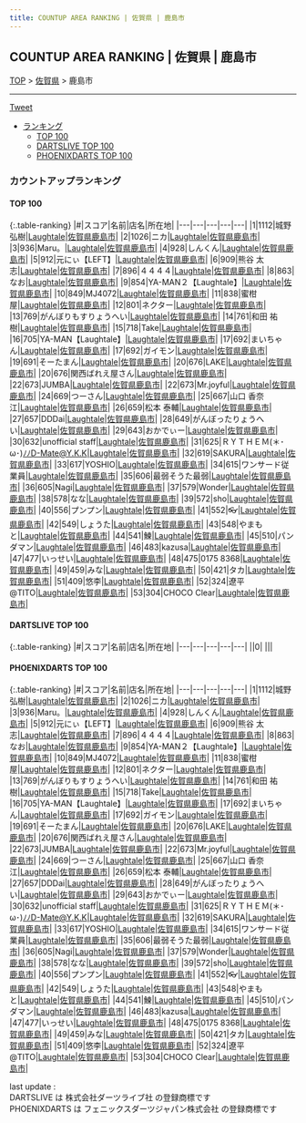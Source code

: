 ```yaml
---
title: COUNTUP AREA RANKING | 佐賀県 | 鹿島市
---
```

## COUNTUP AREA RANKING | 佐賀県 | 鹿島市

[TOP](/darts/rank/) > [佐賀県](/darts/rank/佐賀県/) > 鹿島市

___

<a href="https://twitter.com/share?ref_src=twsrc%5Etfw" data-text="COUNTUP AREA RANKING | 佐賀県鹿島市" class="twitter-share-button" data-hashtags="DARTSLIVE,PHOENIXDARTS,darts,ダーツ" data-show-count="false">Tweet</a>

* [ランキング](#カウントアップランキング)
    * [TOP 100](#top-100)
    * [DARTSLIVE TOP 100](#dartslive-top-100)
    * [PHOENIXDARTS TOP 100](#phoenixdarts-top-100)

### カウントアップランキング

#### TOP 100



{:.table-ranking}
|#|スコア|名前|店名|所在地|
|---|---|---|---|---|
|1|1112|<span class="rank-name-pd"><span class="pro-icon-pd"></span>城野 弘樹</span>|<a href="https://vs.phoenixdarts.com/jp/shop/shopDetailInfo/s_88344?s_seq=88344">Laughtale</a>|<a href="/darts/rank/佐賀県/鹿島市">佐賀県鹿島市</a>|
|2|1026|<span class="rank-name-pd">ニカ</span>|<a href="https://vs.phoenixdarts.com/jp/shop/shopDetailInfo/s_88344?s_seq=88344">Laughtale</a>|<a href="/darts/rank/佐賀県/鹿島市">佐賀県鹿島市</a>|
|3|936|<span class="rank-name-pd">Maru。</span>|<a href="https://vs.phoenixdarts.com/jp/shop/shopDetailInfo/s_88344?s_seq=88344">Laughtale</a>|<a href="/darts/rank/佐賀県/鹿島市">佐賀県鹿島市</a>|
|4|928|<span class="rank-name-pd">しんくん</span>|<a href="https://vs.phoenixdarts.com/jp/shop/shopDetailInfo/s_88344?s_seq=88344">Laughtale</a>|<a href="/darts/rank/佐賀県/鹿島市">佐賀県鹿島市</a>|
|5|912|<span class="rank-name-pd">元にぃ【LEFT】</span>|<a href="https://vs.phoenixdarts.com/jp/shop/shopDetailInfo/s_88344?s_seq=88344">Laughtale</a>|<a href="/darts/rank/佐賀県/鹿島市">佐賀県鹿島市</a>|
|6|909|<span class="rank-name-pd">熊谷 太志</span>|<a href="https://vs.phoenixdarts.com/jp/shop/shopDetailInfo/s_88344?s_seq=88344">Laughtale</a>|<a href="/darts/rank/佐賀県/鹿島市">佐賀県鹿島市</a>|
|7|896|<span class="rank-name-pd">４４４４</span>|<a href="https://vs.phoenixdarts.com/jp/shop/shopDetailInfo/s_88344?s_seq=88344">Laughtale</a>|<a href="/darts/rank/佐賀県/鹿島市">佐賀県鹿島市</a>|
|8|863|<span class="rank-name-pd">なお</span>|<a href="https://vs.phoenixdarts.com/jp/shop/shopDetailInfo/s_88344?s_seq=88344">Laughtale</a>|<a href="/darts/rank/佐賀県/鹿島市">佐賀県鹿島市</a>|
|9|854|<span class="rank-name-pd">YA-MAN２【Laughtale】</span>|<a href="https://vs.phoenixdarts.com/jp/shop/shopDetailInfo/s_88344?s_seq=88344">Laughtale</a>|<a href="/darts/rank/佐賀県/鹿島市">佐賀県鹿島市</a>|
|10|849|<span class="rank-name-pd">MJ4072</span>|<a href="https://vs.phoenixdarts.com/jp/shop/shopDetailInfo/s_88344?s_seq=88344">Laughtale</a>|<a href="/darts/rank/佐賀県/鹿島市">佐賀県鹿島市</a>|
|11|838|<span class="rank-name-pd">蜜柑屋</span>|<a href="https://vs.phoenixdarts.com/jp/shop/shopDetailInfo/s_88344?s_seq=88344">Laughtale</a>|<a href="/darts/rank/佐賀県/鹿島市">佐賀県鹿島市</a>|
|12|801|<span class="rank-name-pd">ネクター</span>|<a href="https://vs.phoenixdarts.com/jp/shop/shopDetailInfo/s_88344?s_seq=88344">Laughtale</a>|<a href="/darts/rank/佐賀県/鹿島市">佐賀県鹿島市</a>|
|13|769|<span class="rank-name-pd">がんぼりもすりょうへい</span>|<a href="https://vs.phoenixdarts.com/jp/shop/shopDetailInfo/s_88344?s_seq=88344">Laughtale</a>|<a href="/darts/rank/佐賀県/鹿島市">佐賀県鹿島市</a>|
|14|761|<span class="rank-name-pd"><span class="pro-icon-pd"></span>和田 祐樹</span>|<a href="https://vs.phoenixdarts.com/jp/shop/shopDetailInfo/s_88344?s_seq=88344">Laughtale</a>|<a href="/darts/rank/佐賀県/鹿島市">佐賀県鹿島市</a>|
|15|718|<span class="rank-name-pd">Take</span>|<a href="https://vs.phoenixdarts.com/jp/shop/shopDetailInfo/s_88344?s_seq=88344">Laughtale</a>|<a href="/darts/rank/佐賀県/鹿島市">佐賀県鹿島市</a>|
|16|705|<span class="rank-name-pd">YA-MAN【Laughtale】</span>|<a href="https://vs.phoenixdarts.com/jp/shop/shopDetailInfo/s_88344?s_seq=88344">Laughtale</a>|<a href="/darts/rank/佐賀県/鹿島市">佐賀県鹿島市</a>|
|17|692|<span class="rank-name-pd">まいちゃん</span>|<a href="https://vs.phoenixdarts.com/jp/shop/shopDetailInfo/s_88344?s_seq=88344">Laughtale</a>|<a href="/darts/rank/佐賀県/鹿島市">佐賀県鹿島市</a>|
|17|692|<span class="rank-name-pd">ガイモン</span>|<a href="https://vs.phoenixdarts.com/jp/shop/shopDetailInfo/s_88344?s_seq=88344">Laughtale</a>|<a href="/darts/rank/佐賀県/鹿島市">佐賀県鹿島市</a>|
|19|691|<span class="rank-name-pd">そーたまん</span>|<a href="https://vs.phoenixdarts.com/jp/shop/shopDetailInfo/s_88344?s_seq=88344">Laughtale</a>|<a href="/darts/rank/佐賀県/鹿島市">佐賀県鹿島市</a>|
|20|676|<span class="rank-name-pd">LAKE</span>|<a href="https://vs.phoenixdarts.com/jp/shop/shopDetailInfo/s_88344?s_seq=88344">Laughtale</a>|<a href="/darts/rank/佐賀県/鹿島市">佐賀県鹿島市</a>|
|20|676|<span class="rank-name-pd">関西ばれえ屋さん</span>|<a href="https://vs.phoenixdarts.com/jp/shop/shopDetailInfo/s_88344?s_seq=88344">Laughtale</a>|<a href="/darts/rank/佐賀県/鹿島市">佐賀県鹿島市</a>|
|22|673|<span class="rank-name-pd">JUMBA</span>|<a href="https://vs.phoenixdarts.com/jp/shop/shopDetailInfo/s_88344?s_seq=88344">Laughtale</a>|<a href="/darts/rank/佐賀県/鹿島市">佐賀県鹿島市</a>|
|22|673|<span class="rank-name-pd">Mr.joyful</span>|<a href="https://vs.phoenixdarts.com/jp/shop/shopDetailInfo/s_88344?s_seq=88344">Laughtale</a>|<a href="/darts/rank/佐賀県/鹿島市">佐賀県鹿島市</a>|
|24|669|<span class="rank-name-pd">つーさん</span>|<a href="https://vs.phoenixdarts.com/jp/shop/shopDetailInfo/s_88344?s_seq=88344">Laughtale</a>|<a href="/darts/rank/佐賀県/鹿島市">佐賀県鹿島市</a>|
|25|667|<span class="rank-name-pd">山口 香奈江</span>|<a href="https://vs.phoenixdarts.com/jp/shop/shopDetailInfo/s_88344?s_seq=88344">Laughtale</a>|<a href="/darts/rank/佐賀県/鹿島市">佐賀県鹿島市</a>|
|26|659|<span class="rank-name-pd"><span class="pro-icon-pd"></span>松本 泰輔</span>|<a href="https://vs.phoenixdarts.com/jp/shop/shopDetailInfo/s_88344?s_seq=88344">Laughtale</a>|<a href="/darts/rank/佐賀県/鹿島市">佐賀県鹿島市</a>|
|27|657|<span class="rank-name-pd">DDDai</span>|<a href="https://vs.phoenixdarts.com/jp/shop/shopDetailInfo/s_88344?s_seq=88344">Laughtale</a>|<a href="/darts/rank/佐賀県/鹿島市">佐賀県鹿島市</a>|
|28|649|<span class="rank-name-pd">がんぼったりょうへい</span>|<a href="https://vs.phoenixdarts.com/jp/shop/shopDetailInfo/s_88344?s_seq=88344">Laughtale</a>|<a href="/darts/rank/佐賀県/鹿島市">佐賀県鹿島市</a>|
|29|643|<span class="rank-name-pd">おかでぃー</span>|<a href="https://vs.phoenixdarts.com/jp/shop/shopDetailInfo/s_88344?s_seq=88344">Laughtale</a>|<a href="/darts/rank/佐賀県/鹿島市">佐賀県鹿島市</a>|
|30|632|<span class="rank-name-pd">unofficial staff</span>|<a href="https://vs.phoenixdarts.com/jp/shop/shopDetailInfo/s_88344?s_seq=88344">Laughtale</a>|<a href="/darts/rank/佐賀県/鹿島市">佐賀県鹿島市</a>|
|31|625|<span class="rank-name-pd">ＲＹＴＨＥＭ(＊･ω･)ﾉﾉD-Mate@Y.K.K</span>|<a href="https://vs.phoenixdarts.com/jp/shop/shopDetailInfo/s_88344?s_seq=88344">Laughtale</a>|<a href="/darts/rank/佐賀県/鹿島市">佐賀県鹿島市</a>|
|32|619|<span class="rank-name-pd">SAKURA</span>|<a href="https://vs.phoenixdarts.com/jp/shop/shopDetailInfo/s_88344?s_seq=88344">Laughtale</a>|<a href="/darts/rank/佐賀県/鹿島市">佐賀県鹿島市</a>|
|33|617|<span class="rank-name-pd">YOSHIO</span>|<a href="https://vs.phoenixdarts.com/jp/shop/shopDetailInfo/s_88344?s_seq=88344">Laughtale</a>|<a href="/darts/rank/佐賀県/鹿島市">佐賀県鹿島市</a>|
|34|615|<span class="rank-name-pd">ワンサード従業員</span>|<a href="https://vs.phoenixdarts.com/jp/shop/shopDetailInfo/s_88344?s_seq=88344">Laughtale</a>|<a href="/darts/rank/佐賀県/鹿島市">佐賀県鹿島市</a>|
|35|606|<span class="rank-name-pd">最弱そうた最弱</span>|<a href="https://vs.phoenixdarts.com/jp/shop/shopDetailInfo/s_88344?s_seq=88344">Laughtale</a>|<a href="/darts/rank/佐賀県/鹿島市">佐賀県鹿島市</a>|
|36|605|<span class="rank-name-pd">Nagi</span>|<a href="https://vs.phoenixdarts.com/jp/shop/shopDetailInfo/s_88344?s_seq=88344">Laughtale</a>|<a href="/darts/rank/佐賀県/鹿島市">佐賀県鹿島市</a>|
|37|579|<span class="rank-name-pd">Wonder</span>|<a href="https://vs.phoenixdarts.com/jp/shop/shopDetailInfo/s_88344?s_seq=88344">Laughtale</a>|<a href="/darts/rank/佐賀県/鹿島市">佐賀県鹿島市</a>|
|38|578|<span class="rank-name-pd">なな</span>|<a href="https://vs.phoenixdarts.com/jp/shop/shopDetailInfo/s_88344?s_seq=88344">Laughtale</a>|<a href="/darts/rank/佐賀県/鹿島市">佐賀県鹿島市</a>|
|39|572|<span class="rank-name-pd">sho</span>|<a href="https://vs.phoenixdarts.com/jp/shop/shopDetailInfo/s_88344?s_seq=88344">Laughtale</a>|<a href="/darts/rank/佐賀県/鹿島市">佐賀県鹿島市</a>|
|40|556|<span class="rank-name-pd">プンプン</span>|<a href="https://vs.phoenixdarts.com/jp/shop/shopDetailInfo/s_88344?s_seq=88344">Laughtale</a>|<a href="/darts/rank/佐賀県/鹿島市">佐賀県鹿島市</a>|
|41|552|<span class="rank-name-pd">👓</span>|<a href="https://vs.phoenixdarts.com/jp/shop/shopDetailInfo/s_88344?s_seq=88344">Laughtale</a>|<a href="/darts/rank/佐賀県/鹿島市">佐賀県鹿島市</a>|
|42|549|<span class="rank-name-pd">しょうた</span>|<a href="https://vs.phoenixdarts.com/jp/shop/shopDetailInfo/s_88344?s_seq=88344">Laughtale</a>|<a href="/darts/rank/佐賀県/鹿島市">佐賀県鹿島市</a>|
|43|548|<span class="rank-name-pd">やまもと</span>|<a href="https://vs.phoenixdarts.com/jp/shop/shopDetailInfo/s_88344?s_seq=88344">Laughtale</a>|<a href="/darts/rank/佐賀県/鹿島市">佐賀県鹿島市</a>|
|44|541|<span class="rank-name-pd">鰊</span>|<a href="https://vs.phoenixdarts.com/jp/shop/shopDetailInfo/s_88344?s_seq=88344">Laughtale</a>|<a href="/darts/rank/佐賀県/鹿島市">佐賀県鹿島市</a>|
|45|510|<span class="rank-name-pd">パンダマン</span>|<a href="https://vs.phoenixdarts.com/jp/shop/shopDetailInfo/s_88344?s_seq=88344">Laughtale</a>|<a href="/darts/rank/佐賀県/鹿島市">佐賀県鹿島市</a>|
|46|483|<span class="rank-name-pd">kazusa</span>|<a href="https://vs.phoenixdarts.com/jp/shop/shopDetailInfo/s_88344?s_seq=88344">Laughtale</a>|<a href="/darts/rank/佐賀県/鹿島市">佐賀県鹿島市</a>|
|47|477|<span class="rank-name-pd">いっせい</span>|<a href="https://vs.phoenixdarts.com/jp/shop/shopDetailInfo/s_88344?s_seq=88344">Laughtale</a>|<a href="/darts/rank/佐賀県/鹿島市">佐賀県鹿島市</a>|
|48|475|<span class="rank-name-pd">0175 8368</span>|<a href="https://vs.phoenixdarts.com/jp/shop/shopDetailInfo/s_88344?s_seq=88344">Laughtale</a>|<a href="/darts/rank/佐賀県/鹿島市">佐賀県鹿島市</a>|
|49|459|<span class="rank-name-pd">みな</span>|<a href="https://vs.phoenixdarts.com/jp/shop/shopDetailInfo/s_88344?s_seq=88344">Laughtale</a>|<a href="/darts/rank/佐賀県/鹿島市">佐賀県鹿島市</a>|
|50|421|<span class="rank-name-pd">タカ</span>|<a href="https://vs.phoenixdarts.com/jp/shop/shopDetailInfo/s_88344?s_seq=88344">Laughtale</a>|<a href="/darts/rank/佐賀県/鹿島市">佐賀県鹿島市</a>|
|51|409|<span class="rank-name-pd">悠李</span>|<a href="https://vs.phoenixdarts.com/jp/shop/shopDetailInfo/s_88344?s_seq=88344">Laughtale</a>|<a href="/darts/rank/佐賀県/鹿島市">佐賀県鹿島市</a>|
|52|324|<span class="rank-name-pd">遼平@TITO</span>|<a href="https://vs.phoenixdarts.com/jp/shop/shopDetailInfo/s_88344?s_seq=88344">Laughtale</a>|<a href="/darts/rank/佐賀県/鹿島市">佐賀県鹿島市</a>|
|53|304|<span class="rank-name-pd">CHOCO Clear</span>|<a href="https://vs.phoenixdarts.com/jp/shop/shopDetailInfo/s_88344?s_seq=88344">Laughtale</a>|<a href="/darts/rank/佐賀県/鹿島市">佐賀県鹿島市</a>|


#### DARTSLIVE TOP 100



{:.table-ranking}
|#|スコア|名前|店名|所在地|
|---|---|---|---|---|
||0|<span class="rank-name-dl"> </span>|<a href=""></a>|<a href="/darts/rank//"></a>|


#### PHOENIXDARTS TOP 100



{:.table-ranking}
|#|スコア|名前|店名|所在地|
|---|---|---|---|---|
|1|1112|<span class="rank-name-pd"><span class="pro-icon-pd"></span>城野 弘樹</span>|<a href="https://vs.phoenixdarts.com/jp/shop/shopDetailInfo/s_88344?s_seq=88344">Laughtale</a>|<a href="/darts/rank/佐賀県/鹿島市">佐賀県鹿島市</a>|
|2|1026|<span class="rank-name-pd">ニカ</span>|<a href="https://vs.phoenixdarts.com/jp/shop/shopDetailInfo/s_88344?s_seq=88344">Laughtale</a>|<a href="/darts/rank/佐賀県/鹿島市">佐賀県鹿島市</a>|
|3|936|<span class="rank-name-pd">Maru。</span>|<a href="https://vs.phoenixdarts.com/jp/shop/shopDetailInfo/s_88344?s_seq=88344">Laughtale</a>|<a href="/darts/rank/佐賀県/鹿島市">佐賀県鹿島市</a>|
|4|928|<span class="rank-name-pd">しんくん</span>|<a href="https://vs.phoenixdarts.com/jp/shop/shopDetailInfo/s_88344?s_seq=88344">Laughtale</a>|<a href="/darts/rank/佐賀県/鹿島市">佐賀県鹿島市</a>|
|5|912|<span class="rank-name-pd">元にぃ【LEFT】</span>|<a href="https://vs.phoenixdarts.com/jp/shop/shopDetailInfo/s_88344?s_seq=88344">Laughtale</a>|<a href="/darts/rank/佐賀県/鹿島市">佐賀県鹿島市</a>|
|6|909|<span class="rank-name-pd">熊谷 太志</span>|<a href="https://vs.phoenixdarts.com/jp/shop/shopDetailInfo/s_88344?s_seq=88344">Laughtale</a>|<a href="/darts/rank/佐賀県/鹿島市">佐賀県鹿島市</a>|
|7|896|<span class="rank-name-pd">４４４４</span>|<a href="https://vs.phoenixdarts.com/jp/shop/shopDetailInfo/s_88344?s_seq=88344">Laughtale</a>|<a href="/darts/rank/佐賀県/鹿島市">佐賀県鹿島市</a>|
|8|863|<span class="rank-name-pd">なお</span>|<a href="https://vs.phoenixdarts.com/jp/shop/shopDetailInfo/s_88344?s_seq=88344">Laughtale</a>|<a href="/darts/rank/佐賀県/鹿島市">佐賀県鹿島市</a>|
|9|854|<span class="rank-name-pd">YA-MAN２【Laughtale】</span>|<a href="https://vs.phoenixdarts.com/jp/shop/shopDetailInfo/s_88344?s_seq=88344">Laughtale</a>|<a href="/darts/rank/佐賀県/鹿島市">佐賀県鹿島市</a>|
|10|849|<span class="rank-name-pd">MJ4072</span>|<a href="https://vs.phoenixdarts.com/jp/shop/shopDetailInfo/s_88344?s_seq=88344">Laughtale</a>|<a href="/darts/rank/佐賀県/鹿島市">佐賀県鹿島市</a>|
|11|838|<span class="rank-name-pd">蜜柑屋</span>|<a href="https://vs.phoenixdarts.com/jp/shop/shopDetailInfo/s_88344?s_seq=88344">Laughtale</a>|<a href="/darts/rank/佐賀県/鹿島市">佐賀県鹿島市</a>|
|12|801|<span class="rank-name-pd">ネクター</span>|<a href="https://vs.phoenixdarts.com/jp/shop/shopDetailInfo/s_88344?s_seq=88344">Laughtale</a>|<a href="/darts/rank/佐賀県/鹿島市">佐賀県鹿島市</a>|
|13|769|<span class="rank-name-pd">がんぼりもすりょうへい</span>|<a href="https://vs.phoenixdarts.com/jp/shop/shopDetailInfo/s_88344?s_seq=88344">Laughtale</a>|<a href="/darts/rank/佐賀県/鹿島市">佐賀県鹿島市</a>|
|14|761|<span class="rank-name-pd"><span class="pro-icon-pd"></span>和田 祐樹</span>|<a href="https://vs.phoenixdarts.com/jp/shop/shopDetailInfo/s_88344?s_seq=88344">Laughtale</a>|<a href="/darts/rank/佐賀県/鹿島市">佐賀県鹿島市</a>|
|15|718|<span class="rank-name-pd">Take</span>|<a href="https://vs.phoenixdarts.com/jp/shop/shopDetailInfo/s_88344?s_seq=88344">Laughtale</a>|<a href="/darts/rank/佐賀県/鹿島市">佐賀県鹿島市</a>|
|16|705|<span class="rank-name-pd">YA-MAN【Laughtale】</span>|<a href="https://vs.phoenixdarts.com/jp/shop/shopDetailInfo/s_88344?s_seq=88344">Laughtale</a>|<a href="/darts/rank/佐賀県/鹿島市">佐賀県鹿島市</a>|
|17|692|<span class="rank-name-pd">まいちゃん</span>|<a href="https://vs.phoenixdarts.com/jp/shop/shopDetailInfo/s_88344?s_seq=88344">Laughtale</a>|<a href="/darts/rank/佐賀県/鹿島市">佐賀県鹿島市</a>|
|17|692|<span class="rank-name-pd">ガイモン</span>|<a href="https://vs.phoenixdarts.com/jp/shop/shopDetailInfo/s_88344?s_seq=88344">Laughtale</a>|<a href="/darts/rank/佐賀県/鹿島市">佐賀県鹿島市</a>|
|19|691|<span class="rank-name-pd">そーたまん</span>|<a href="https://vs.phoenixdarts.com/jp/shop/shopDetailInfo/s_88344?s_seq=88344">Laughtale</a>|<a href="/darts/rank/佐賀県/鹿島市">佐賀県鹿島市</a>|
|20|676|<span class="rank-name-pd">LAKE</span>|<a href="https://vs.phoenixdarts.com/jp/shop/shopDetailInfo/s_88344?s_seq=88344">Laughtale</a>|<a href="/darts/rank/佐賀県/鹿島市">佐賀県鹿島市</a>|
|20|676|<span class="rank-name-pd">関西ばれえ屋さん</span>|<a href="https://vs.phoenixdarts.com/jp/shop/shopDetailInfo/s_88344?s_seq=88344">Laughtale</a>|<a href="/darts/rank/佐賀県/鹿島市">佐賀県鹿島市</a>|
|22|673|<span class="rank-name-pd">JUMBA</span>|<a href="https://vs.phoenixdarts.com/jp/shop/shopDetailInfo/s_88344?s_seq=88344">Laughtale</a>|<a href="/darts/rank/佐賀県/鹿島市">佐賀県鹿島市</a>|
|22|673|<span class="rank-name-pd">Mr.joyful</span>|<a href="https://vs.phoenixdarts.com/jp/shop/shopDetailInfo/s_88344?s_seq=88344">Laughtale</a>|<a href="/darts/rank/佐賀県/鹿島市">佐賀県鹿島市</a>|
|24|669|<span class="rank-name-pd">つーさん</span>|<a href="https://vs.phoenixdarts.com/jp/shop/shopDetailInfo/s_88344?s_seq=88344">Laughtale</a>|<a href="/darts/rank/佐賀県/鹿島市">佐賀県鹿島市</a>|
|25|667|<span class="rank-name-pd">山口 香奈江</span>|<a href="https://vs.phoenixdarts.com/jp/shop/shopDetailInfo/s_88344?s_seq=88344">Laughtale</a>|<a href="/darts/rank/佐賀県/鹿島市">佐賀県鹿島市</a>|
|26|659|<span class="rank-name-pd"><span class="pro-icon-pd"></span>松本 泰輔</span>|<a href="https://vs.phoenixdarts.com/jp/shop/shopDetailInfo/s_88344?s_seq=88344">Laughtale</a>|<a href="/darts/rank/佐賀県/鹿島市">佐賀県鹿島市</a>|
|27|657|<span class="rank-name-pd">DDDai</span>|<a href="https://vs.phoenixdarts.com/jp/shop/shopDetailInfo/s_88344?s_seq=88344">Laughtale</a>|<a href="/darts/rank/佐賀県/鹿島市">佐賀県鹿島市</a>|
|28|649|<span class="rank-name-pd">がんぼったりょうへい</span>|<a href="https://vs.phoenixdarts.com/jp/shop/shopDetailInfo/s_88344?s_seq=88344">Laughtale</a>|<a href="/darts/rank/佐賀県/鹿島市">佐賀県鹿島市</a>|
|29|643|<span class="rank-name-pd">おかでぃー</span>|<a href="https://vs.phoenixdarts.com/jp/shop/shopDetailInfo/s_88344?s_seq=88344">Laughtale</a>|<a href="/darts/rank/佐賀県/鹿島市">佐賀県鹿島市</a>|
|30|632|<span class="rank-name-pd">unofficial staff</span>|<a href="https://vs.phoenixdarts.com/jp/shop/shopDetailInfo/s_88344?s_seq=88344">Laughtale</a>|<a href="/darts/rank/佐賀県/鹿島市">佐賀県鹿島市</a>|
|31|625|<span class="rank-name-pd">ＲＹＴＨＥＭ(＊･ω･)ﾉﾉD-Mate@Y.K.K</span>|<a href="https://vs.phoenixdarts.com/jp/shop/shopDetailInfo/s_88344?s_seq=88344">Laughtale</a>|<a href="/darts/rank/佐賀県/鹿島市">佐賀県鹿島市</a>|
|32|619|<span class="rank-name-pd">SAKURA</span>|<a href="https://vs.phoenixdarts.com/jp/shop/shopDetailInfo/s_88344?s_seq=88344">Laughtale</a>|<a href="/darts/rank/佐賀県/鹿島市">佐賀県鹿島市</a>|
|33|617|<span class="rank-name-pd">YOSHIO</span>|<a href="https://vs.phoenixdarts.com/jp/shop/shopDetailInfo/s_88344?s_seq=88344">Laughtale</a>|<a href="/darts/rank/佐賀県/鹿島市">佐賀県鹿島市</a>|
|34|615|<span class="rank-name-pd">ワンサード従業員</span>|<a href="https://vs.phoenixdarts.com/jp/shop/shopDetailInfo/s_88344?s_seq=88344">Laughtale</a>|<a href="/darts/rank/佐賀県/鹿島市">佐賀県鹿島市</a>|
|35|606|<span class="rank-name-pd">最弱そうた最弱</span>|<a href="https://vs.phoenixdarts.com/jp/shop/shopDetailInfo/s_88344?s_seq=88344">Laughtale</a>|<a href="/darts/rank/佐賀県/鹿島市">佐賀県鹿島市</a>|
|36|605|<span class="rank-name-pd">Nagi</span>|<a href="https://vs.phoenixdarts.com/jp/shop/shopDetailInfo/s_88344?s_seq=88344">Laughtale</a>|<a href="/darts/rank/佐賀県/鹿島市">佐賀県鹿島市</a>|
|37|579|<span class="rank-name-pd">Wonder</span>|<a href="https://vs.phoenixdarts.com/jp/shop/shopDetailInfo/s_88344?s_seq=88344">Laughtale</a>|<a href="/darts/rank/佐賀県/鹿島市">佐賀県鹿島市</a>|
|38|578|<span class="rank-name-pd">なな</span>|<a href="https://vs.phoenixdarts.com/jp/shop/shopDetailInfo/s_88344?s_seq=88344">Laughtale</a>|<a href="/darts/rank/佐賀県/鹿島市">佐賀県鹿島市</a>|
|39|572|<span class="rank-name-pd">sho</span>|<a href="https://vs.phoenixdarts.com/jp/shop/shopDetailInfo/s_88344?s_seq=88344">Laughtale</a>|<a href="/darts/rank/佐賀県/鹿島市">佐賀県鹿島市</a>|
|40|556|<span class="rank-name-pd">プンプン</span>|<a href="https://vs.phoenixdarts.com/jp/shop/shopDetailInfo/s_88344?s_seq=88344">Laughtale</a>|<a href="/darts/rank/佐賀県/鹿島市">佐賀県鹿島市</a>|
|41|552|<span class="rank-name-pd">👓</span>|<a href="https://vs.phoenixdarts.com/jp/shop/shopDetailInfo/s_88344?s_seq=88344">Laughtale</a>|<a href="/darts/rank/佐賀県/鹿島市">佐賀県鹿島市</a>|
|42|549|<span class="rank-name-pd">しょうた</span>|<a href="https://vs.phoenixdarts.com/jp/shop/shopDetailInfo/s_88344?s_seq=88344">Laughtale</a>|<a href="/darts/rank/佐賀県/鹿島市">佐賀県鹿島市</a>|
|43|548|<span class="rank-name-pd">やまもと</span>|<a href="https://vs.phoenixdarts.com/jp/shop/shopDetailInfo/s_88344?s_seq=88344">Laughtale</a>|<a href="/darts/rank/佐賀県/鹿島市">佐賀県鹿島市</a>|
|44|541|<span class="rank-name-pd">鰊</span>|<a href="https://vs.phoenixdarts.com/jp/shop/shopDetailInfo/s_88344?s_seq=88344">Laughtale</a>|<a href="/darts/rank/佐賀県/鹿島市">佐賀県鹿島市</a>|
|45|510|<span class="rank-name-pd">パンダマン</span>|<a href="https://vs.phoenixdarts.com/jp/shop/shopDetailInfo/s_88344?s_seq=88344">Laughtale</a>|<a href="/darts/rank/佐賀県/鹿島市">佐賀県鹿島市</a>|
|46|483|<span class="rank-name-pd">kazusa</span>|<a href="https://vs.phoenixdarts.com/jp/shop/shopDetailInfo/s_88344?s_seq=88344">Laughtale</a>|<a href="/darts/rank/佐賀県/鹿島市">佐賀県鹿島市</a>|
|47|477|<span class="rank-name-pd">いっせい</span>|<a href="https://vs.phoenixdarts.com/jp/shop/shopDetailInfo/s_88344?s_seq=88344">Laughtale</a>|<a href="/darts/rank/佐賀県/鹿島市">佐賀県鹿島市</a>|
|48|475|<span class="rank-name-pd">0175 8368</span>|<a href="https://vs.phoenixdarts.com/jp/shop/shopDetailInfo/s_88344?s_seq=88344">Laughtale</a>|<a href="/darts/rank/佐賀県/鹿島市">佐賀県鹿島市</a>|
|49|459|<span class="rank-name-pd">みな</span>|<a href="https://vs.phoenixdarts.com/jp/shop/shopDetailInfo/s_88344?s_seq=88344">Laughtale</a>|<a href="/darts/rank/佐賀県/鹿島市">佐賀県鹿島市</a>|
|50|421|<span class="rank-name-pd">タカ</span>|<a href="https://vs.phoenixdarts.com/jp/shop/shopDetailInfo/s_88344?s_seq=88344">Laughtale</a>|<a href="/darts/rank/佐賀県/鹿島市">佐賀県鹿島市</a>|
|51|409|<span class="rank-name-pd">悠李</span>|<a href="https://vs.phoenixdarts.com/jp/shop/shopDetailInfo/s_88344?s_seq=88344">Laughtale</a>|<a href="/darts/rank/佐賀県/鹿島市">佐賀県鹿島市</a>|
|52|324|<span class="rank-name-pd">遼平@TITO</span>|<a href="https://vs.phoenixdarts.com/jp/shop/shopDetailInfo/s_88344?s_seq=88344">Laughtale</a>|<a href="/darts/rank/佐賀県/鹿島市">佐賀県鹿島市</a>|
|53|304|<span class="rank-name-pd">CHOCO Clear</span>|<a href="https://vs.phoenixdarts.com/jp/shop/shopDetailInfo/s_88344?s_seq=88344">Laughtale</a>|<a href="/darts/rank/佐賀県/鹿島市">佐賀県鹿島市</a>|


<div class="footer border-top border-gray-light mt-5 pt-3 text-right text-gray">
    last update : <span style="font-weight: italic" id="foot_last_modified"></span><br />
    DARTSLIVE は 株式会社ダーツライブ社 の登録商標です<br />
    PHOENIXDARTS は フェニックスダーツジャパン株式会社 の登録商標です<br />
</div>

<script src="https://cdnjs.cloudflare.com/ajax/libs/jquery.tablesorter/2.31.3/js/jquery.tablesorter.min.js" integrity="sha512-qzgd5cYSZcosqpzpn7zF2ZId8f/8CHmFKZ8j7mU4OUXTNRd5g+ZHBPsgKEwoqxCtdQvExE5LprwwPAgoicguNg==" crossorigin="anonymous" referrerpolicy="no-referrer"></script>
<link rel="stylesheet" href="https://cdnjs.cloudflare.com/ajax/libs/jquery.tablesorter/2.31.3/css/theme.default.min.css" integrity="sha512-wghhOJkjQX0Lh3NSWvNKeZ0ZpNn+SPVXX1Qyc9OCaogADktxrBiBdKGDoqVUOyhStvMBmJQ8ZdMHiR3wuEq8+w==" crossorigin="anonymous" referrerpolicy="no-referrer" />
<script>
$(function() {
    $(".table-ranking").tablesorter({sortList:[[0, 0]]});
    $("#foot_last_modified").text(formatDate(new Date(document.lastModified), 'yyyy-MM-dd HH:mm:ss'));
});
</script>

<script async src="https://platform.twitter.com/widgets.js" charset="utf-8"></script>